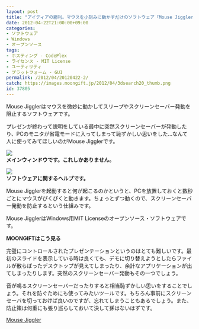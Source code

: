 ```yaml
---
layout: post
title: "アイディアの勝利。マウスを小刻みに動かすだけのソフトウェア「Mouse Jiggler」"
date: 2012-04-22T21:00:00+09:00
categories:
- ソフトウェア
- Windows
- オープンソース
tags: 
- ホスティング - CodePlex
- ライセンス - MIT License
- ユーティリティ
- プラットフォーム - GUI
permalink: /2012/04/20120422-2/
catch: https://images.moongift.jp/2012/04/3dsearch20_thumb.png
id: 37805
---
```

Mouse Jigglerはマウスを微妙に動かしてスリープやスクリーンセーバー発動を阻止するソフトウェアです。

  

プレゼンが終わって説明をしている最中に突然スクリーンセーバーが発動したり、PCのモニタが省電モードに入ってしまって恥ずかしい思いをした…なんて人に使ってみてほしいのがMouse Jigglerです。

  

[![](https://images.moongift.jp/2012/04/3dsearch19_thumb.png)](https://images.moongift.jp/2012/04/3dsearch19.png)  
**メインウィンドウです。これしかありません。**

  

[![](https://images.moongift.jp/2012/04/3dsearch20_thumb.png)](https://images.moongift.jp/2012/04/3dsearch20.png)  
**ソフトウェアに関するヘルプです。**

  

Mouse Jigglerを起動すると何が起こるのかというと、PCを放置しておくと数秒ごとにマウスがぴくぴくと動きます。ちょっとずつ動くので、スクリーンセーバー発動を防止するという仕組みです。

  

Mouse JigglerはWindows用MIT Licenseのオープンソース・ソフトウェアです。

  
  
  

**MOONGIFTはこう見る**

  

完璧にコントロールされたプレゼンテーションというのはとても難しいです。最初のスライドを表示している時は良くても、デモに切り替えようとしたらファイルが散らばったデスクトップが見えてしまったり、余計なアプリケーションが出てしまったりします。突然のスクリーンセーバー発動もその一つでしょう。

  

音が鳴るスクリーンセーバーだったりすると相当恥ずかしい思いをすることでしょう。それを防ぐためにも使ってみたいツールです。もちろん事前にスクリーンセーバを切っておけば良いのですが、忘れてしまうこともあるでしょう。また、防止策は何重にも張り巡らしておいて決して孫はないはずです。

  

[Mouse Jiggler](http://mousejiggler.codeplex.com/)

